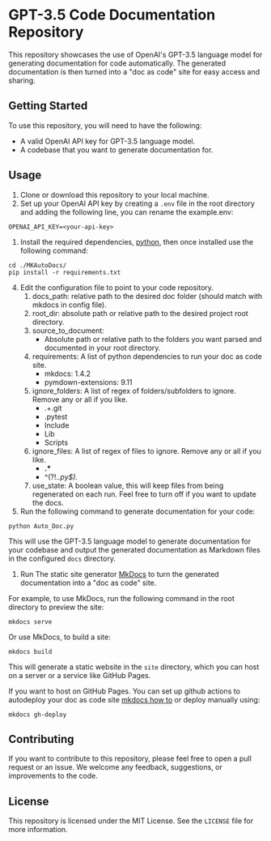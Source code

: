 
GPT-3.5 Code Documentation Repository
=====================================



 This repository showcases the use of OpenAI's GPT-3.5 language model for
 generating documentation for code automatically. The generated documentation
 is then turned into a "doc as code" site for easy access and sharing.
 


Getting Started
---------------


To use this repository, you will need to have the following:


* A valid OpenAI API key for GPT-3.5 language model.
* A codebase that you want to generate documentation for.


Usage
-----


1. Clone or download this repository to your local machine.
2. Set up your OpenAI API key by creating a `.env` file in the
 root directory and adding the following line, you can rename the example.env:
 

```
OPENAI_API_KEY=<your-api-key>
```
1. Install the required dependencies, [python](https://www.python.org/downloads/), then once installed use the following command:



```
cd ./MKAutoDocs/
pip install -r requirements.txt
```
4. Edit the configuration file to point to your code repository.
   1. docs_path: relative path to the desired doc folder (should match with mkdocs in config file).
   2. root_dir: absolute path or relative path to the desired project root directory.
   3. source_to_document:
       - Absolute path or relative path to the folders you want parsed and documented in your root directory.
   4. requirements: A list of python dependencies to run your doc as code site.
       - mkdocs: 1.4.2
       - pymdown-extensions: 9.11
   5. ignore_folders: A list of regex of folders/subfolders to ignore. Remove any or all if you like.
       - .+\.git
       - \.pytest
       - Include
       - Lib
       - Scripts
   6. ignore_files:  A list of regex of files to ignore. Remove any or all if you like.
       - __.*__
       - ^(?!.*\.py$).*
   7.   use_state: A boolean value, this will keep files from being regenerated on each run. Feel free to turn off if you want to update the docs.
5. Run the following command to generate documentation for your code:


```
python Auto_Doc.py
```


 This will use the GPT-3.5 language model to generate documentation for
 your codebase and output the generated documentation as Markdown files
 in the configured `docs` directory.
1. Run The static site generator 
 [MkDocs](https://www.mkdocs.org/) to turn the
 generated documentation into a "doc as code" site.
 



 For example, to use MkDocs, run the following command in the root
 directory to preview the site:
 



```
mkdocs serve
```

 Or use MkDocs, to build a site:

```
mkdocs build
```

 This will generate a static website in the `site` directory,
 which you can host on a server or a service like GitHub Pages.

 If you want to host on GitHub Pages. You can set up github actions to autodeploy your doc as code site [mkdocs how to](https://www.mkdocs.org/user-guide/deploying-your-docs/) or deploy manually using:

 ```
mkdocs gh-deploy
 ```



Contributing
------------



 If you want to contribute to this repository, please feel free to open a
 pull request or an issue. We welcome any feedback, suggestions, or
 improvements to the code.
 


License
-------



 This repository is licensed under the MIT License. See the
 `LICENSE` file for more information.
 



